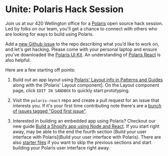 # Unite: Polaris Hack Session

Join us at our 420 Wellington office for a [Polaris](https://polaris.shopify.com/) open source hack session. Led by folks on our team, you'll get a chance to connect with others who are looking for ways to build using Polaris.
 
Add a [new Github issue](https://github.com/Shopify/unite_hack_session/issues/new) to the repo describing what you’d like to work on, and let's get hacking. Please come with your personal laptop and ensure you've downloaded the [Polaris UI Kit](https://polaris.shopify.com/resources/polaris-ui-kit#navigation). An understanding of [Polaris React](https://github.com/Shopify/polaris-react) is also helpful.

Here are a few starting off points:

1. Build out an app layout using [Polaris' Layout info in Patterns and Guides](https://polaris.shopify.com/patterns-and-guides/layout#navigation) along with the [Polaris' Layout component]. On the Layout component page, click `EDIT IN SANDBOX` to quickly start prototyping.

2. Visit the `polaris-react` repo and create a pull request for an issue that interests you. If it's your first time contributing note there's are a [bunch of issues tagged "Good first issue"](https://github.com/shopify/polaris-react/issues?q=is%3Aissue+is%3Aopen+sort%3Aupdated-desc+label%3A%22Good+first+issue%22).

3. Interested in building an embedded app using Polaris? Checkout our new guide [Build a Shopify app using Node and React](https://developers.shopify.com/tutorials/build-a-shopify-app-with-node-and-react). If you start right away, may be able to the end the fourth section [Build your user interface with Polaris](Build your user interface with Polaris). There are also [starter files](https://github.com/Shopify/shopify-demo-app-node-react/tree/build-your-user-interface-with-polaris-starter-files) if you want to skip the previous sections and start building your Polaris user interface right away.
